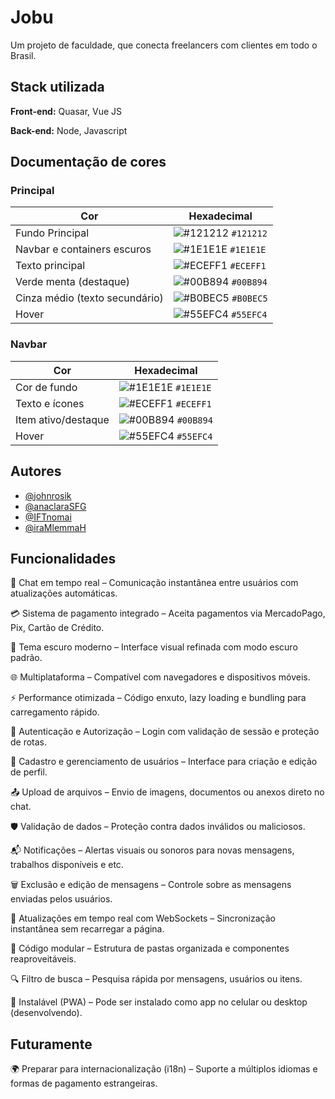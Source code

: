 
# Jobu

Um projeto de faculdade, que conecta freelancers com clientes em todo o Brasil.



## Stack utilizada

**Front-end:** Quasar, Vue JS  

**Back-end:** Node, Javascript
## Documentação de cores
### Principal
| Cor                                | Hexadecimal                                                          |
|------------------------------------|----------------------------------------------------------------------|
| Fundo Principal                    | ![#121212](https://placehold.co/10x10/121212/121212) `#121212`       |
| Navbar e containers escuros       | ![#1E1E1E](https://placehold.co/10x10/1E1E1E/1E1E1E) `#1E1E1E`       |
| Texto principal                    | ![#ECEFF1](https://placehold.co/10x10/ECEFF1/ECEFF1) `#ECEFF1`       |
| Verde menta (destaque)            | ![#00B894](https://placehold.co/10x10/00B894/00B894) `#00B894`       |
| Cinza médio (texto secundário)    | ![#B0BEC5](https://placehold.co/10x10/B0BEC5/B0BEC5) `#B0BEC5`       |
| Hover                              | ![#55EFC4](https://placehold.co/10x10/55EFC4/55EFC4) `#55EFC4`       |

### Navbar

| Cor                   | Hexadecimal                                                          |
|------------------------|----------------------------------------------------------------------|
| Cor de fundo           | ![#1E1E1E](https://placehold.co/10x10/1E1E1E/1E1E1E) `#1E1E1E`       |
| Texto e ícones         | ![#ECEFF1](https://placehold.co/10x10/ECEFF1/ECEFF1) `#ECEFF1`       |
| Item ativo/destaque    | ![#00B894](https://placehold.co/10x10/00B894/00B894) `#00B894`       |
| Hover                  | ![#55EFC4](https://placehold.co/10x10/55EFC4/55EFC4) `#55EFC4`       |
## Autores

- [@johnrosik](https://www.github.com/johnrosik)
- [@anaclaraSFG](https://www.github.com/anaclaraSFG)
- [@IFTnomai](https://www.github.com/IFTnomai)
- [@iraMlemmaH](https://www.github.com/iraMlemmaH)

## Funcionalidades

💬 Chat em tempo real – Comunicação instantânea entre usuários com atualizações automáticas.

💳 Sistema de pagamento integrado – Aceita pagamentos via MercadoPago, Pix, Cartão de Crédito.

🌙 Tema escuro moderno – Interface visual refinada com modo escuro padrão.

🌐 Multiplataforma – Compatível com navegadores e dispositivos móveis.

⚡ Performance otimizada – Código enxuto, lazy loading e bundling para carregamento rápido.

🔐 Autenticação e Autorização – Login com validação de sessão e proteção de rotas.

🧾 Cadastro e gerenciamento de usuários – Interface para criação e edição de perfil.

📤 Upload de arquivos – Envio de imagens, documentos ou anexos direto no chat.

🛡️ Validação de dados – Proteção contra dados inválidos ou maliciosos.

📬 Notificações – Alertas visuais ou sonoros para novas mensagens, trabalhos disponíveis e etc.

🗑️ Exclusão e edição de mensagens – Controle sobre as mensagens enviadas pelos usuários.

🔄 Atualizações em tempo real com WebSockets – Sincronização instantânea sem recarregar a página.

🧩 Código modular – Estrutura de pastas organizada e componentes reaproveitáveis.

🔍 Filtro de busca – Pesquisa rápida por mensagens, usuários ou itens.

📱 Instalável (PWA) – Pode ser instalado como app no celular ou desktop (desenvolvendo).

## Futuramente

🌍 Preparar para internacionalização (i18n) – Suporte a múltiplos idiomas e formas de pagamento estrangeiras.

